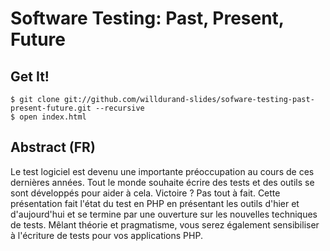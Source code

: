 Software Testing: Past, Present, Future
=======================================

## Get It!

    $ git clone git://github.com/willdurand-slides/sofware-testing-past-present-future.git --recursive
    $ open index.html

## Abstract (FR)

Le test logiciel est devenu une importante préoccupation au cours de ces
dernières années. Tout le monde souhaite écrire des tests et des outils se sont
développés pour aider à cela. Victoire ? Pas tout à fait.
Cette présentation fait l'état du test en PHP en présentant les outils d'hier et
d'aujourd'hui et se termine par une ouverture sur les nouvelles techniques de
tests. Mêlant théorie et pragmatisme, vous serez également sensibiliser à
l'écriture de tests pour vos applications PHP.
